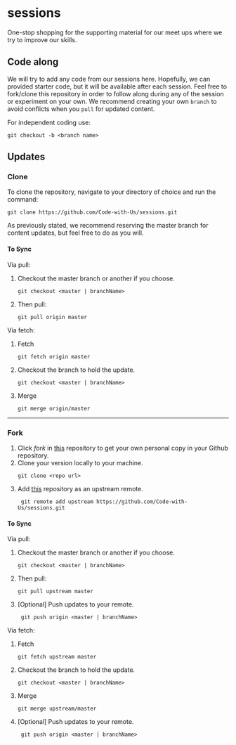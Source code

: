 # sessions
One-stop shopping for the supporting material for our meet ups where we try to improve our skills.

## Code along
We will try to add any code from our sessions here. Hopefully, we can provided starter code, but it will be available after each session.
Feel free to fork/clone this repository in order to follow along during any of the session or experiment on your own. We recommend creating your own `branch` to avoid conflicts when you `pull` for updated content.

For independent coding use:
```shell
git checkout -b <branch name>
``` 

## Updates
### Clone

To clone the repository, navigate to your directory of choice and run the command:
```shell
git clone https://github.com/Code-with-Us/sessions.git
```
As previously stated, we recommend reserving the master branch for content updates, but feel free to do as you will.
#### To Sync
Via pull:
1. Checkout the master branch or another if you choose.
    ```shell
    git checkout <master | branchName>
    ```
2. Then pull: 
    ```shell
    git pull origin master
    ```
Via fetch: 
1. Fetch 
   ```shell
   git fetch origin master
   ```
2. Checkout the branch to hold the update. 
   ```shell
   git checkout <master | branchName>
   ```
3. Merge 
   ```shell
   git merge origin/master
   ```
___
### Fork
1. Click *fork* in [this](https://github.com/Code-with-Us/sessions) repository to get your own personal copy in your Github repository.
2. Clone your version locally to your machine.
   ```shell
   git clone <repo url>
   ``` 
3. Add [this](https://github.com/Code-with-Us/sessions) repository as an upstream remote.
   ```shell
    git remote add upstream https://github.com/Code-with-Us/sessions.git
   ``` 
#### To Sync
Via pull:
1. Checkout the master branch or another if you choose.
    ```shell
    git checkout <master | branchName>
    ```
2. Then pull: 
    ```shell
    git pull upstream master
    ```
3. [Optional] Push updates to your remote.
   ```shell
    git push origin <master | branchName>
   ```
Via fetch: 
1. Fetch 
   ```shell
   git fetch upstream master
   ```
2. Checkout the branch to hold the update. 
   ```shell
   git checkout <master | branchName>
   ```
3. Merge 
   ```shell
   git merge upstream/master
   ``` 
4. [Optional] Push updates to your remote.
   ```shell
    git push origin <master | branchName>
   ```